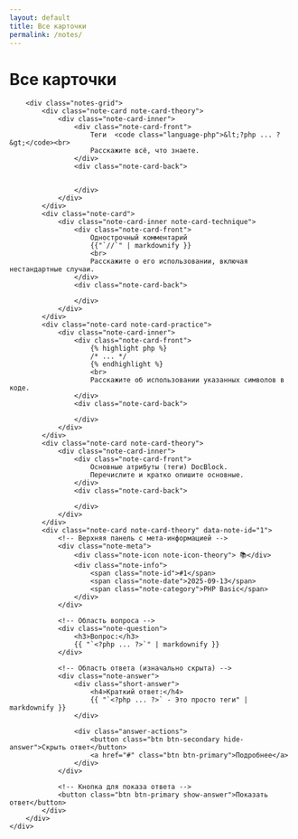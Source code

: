 ```yaml
---
layout: default
title: Все карточки
permalink: /notes/
---
```


<div class="notes-page">
    <div class="container">
        <h1 class="page-title">Все карточки</h1>
        
        <div class="notes-grid">
            <div class="note-card note-card-theory">
                <div class="note-card-inner">
                    <div class="note-card-front">
                        Теги  <code class="language-php">&lt;?php ... ?&gt;</code><br>
                        Расскажите всё, что знаете.
                    </div>
                    <div class="note-card-back">
                        

                    </div>
                </div>
            </div>
            <div class="note-card">
                <div class="note-card-inner note-card-technique">
                    <div class="note-card-front">
                        Однострочный комментарий 
                        {{"`//`" | markdownify }}
                        <br>
                        Расскажите о его использовании, включая нестандартные случаи.                        
                    </div>
                    <div class="note-card-back">
                        
                    </div>
                </div>
            </div>
            <div class="note-card note-card-practice">
                <div class="note-card-inner">
                    <div class="note-card-front">
                        {% highlight php %}                      
                        /* ... */ 
                        {% endhighlight %}
                        <br>
                        Расскажите об использовании указанных символов в коде.
                    </div>
                    <div class="note-card-back">
                        
                    </div>
                </div>
            </div>
            <div class="note-card note-card-theory">
                <div class="note-card-inner">
                    <div class="note-card-front">
                        Основные атрибуты (теги) DocBlock.
                        Перечислите и кратко опишите основные.
                    </div>
                    <div class="note-card-back">
                        
                    </div>
                </div>
            </div>
            <div class="note-card note-card-theory" data-note-id="1">
                <!-- Верхняя панель с мета-информацией -->
                <div class="note-meta">
                    <div class="note-icon note-icon-theory"> 📚</div>
                    <div class="note-info">
                        <span class="note-id">#1</span>
                        <span class="note-date">2025-09-13</span>
                        <span class="note-category">PHP Basic</span>
                    </div>
                </div>

                <!-- Область вопроса -->
                <div class="note-question">
                    <h3>Вопрос:</h3>
                    {{ "`<?php ... ?>`" | markdownify }}
                </div>

                <!-- Область ответа (изначально скрыта) -->
                <div class="note-answer">
                    <div class="short-answer">
                        <h4>Краткий ответ:</h4>
                        {{ "`<?php ... ?>` - Это просто теги" | markdownify }}
                    </div>
                    
                    <div class="answer-actions">
                        <button class="btn btn-secondary hide-answer">Скрыть ответ</button>
                        <a href="#" class="btn btn-primary">Подробнее</a>
                    </div>
                </div>

                <!-- Кнопка для показа ответа -->
                <button class="btn btn-primary show-answer">Показать ответ</button>
            </div>
        </div>
    </div>
</div>

